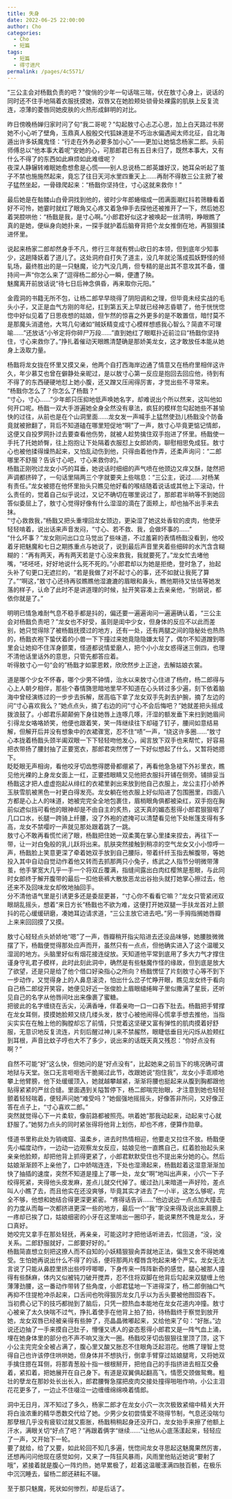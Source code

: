```yaml
---
title: 失身
date: 2022-06-25 22:00:00
author: Cho
categories: 
  - Cho
  - 短篇
tags: 
  - 短篇
  - 得寸进尺
permalink: /pages/4c5571/
---
```


“三公主会对杨戬负责的吧？”俊俏的少年一句话喘三喘，伏在敖寸心身上，说话的同时还不住手地隔着衣服抚摸她，双唇又在她脸颊处锁骨处裸露的肌肤上反复流连，凉薄的菱唇同她皮肤的火热形成鲜明的对比。<!-- more -->  

昨日傍晚杨婵归家时问了句“我二哥呢？”勾起敖寸心忐忑心思，加上白天路过书房她不小心听了壁角，玉鼎真人殷殷交代狐妹道是不巧治水偏遇闻太师北征，自北海遁出许多妖魔鬼怪：“行走在外务必要多加小心”——更加让她惦念杨家二郎。头前师傅总以“他本事大着呢”安她的心，可那郎君已有五日未归了，既然本事大，又有什么不得了的东西如此麻烦如此难缠呢？  
夜深人静辗转难眠她愈想愈是心慌——别人总说杨二郎英雄好汉，她耳朵听起了茧子不禁也施施然起来，竟忘了往日天河水里四重天上……再耐不得敖三公主掀了被子猛然坐起，一骨碌爬起来：“杨戬你坚持住，寸心这就来救你！”

最后她是在骷髅山白骨洞找到他的，彼时少年郎蜷缩成一团满面潮红抖若筛糠看着好不可怜，她霎时就红了眼角又心疼又着急伸手去探他还被推开了一下，然后她忍着哭腔哄他：“杨戬是我，是寸心啊。”小郎君好似这才被唤起一丝清明，睁眼瞧了真的是她，便纵身向她扑来，一探手就护着后脑脊背把个龙女推倒在地，再狠狠揉进怀里。

说起来杨家二郎却然身手不凡，修行三年就有劈山砍日的本领，但到底年少知事少，这趟降妖着了道儿了。这处洞府自打失了道主，没几年就沦落成孤妖野怪的倾轧场，最终胜出的是一只魅魔，论力气没几两，但专精的是出其不意攻其不备，僵持间一声“你怎么来了”逗得杨二郎分心一瞬，便遭了殃。  
魅魔离开前放话说“待七日后神念俱昏，再来取你元阳。”

金霞洞的书籍无所不包，让杨二郎早早晓得了阴阳调和之理，但毕竟未经实战的毛头小子，又正是血气方刚的年纪，扛到第五天上早就已经神志昏聩了，他于恍恍惚惚中好似见着了日思夜想的姑娘，但乍然的惊喜之外更多的是不敢置信，暗忖莫不是那魔头消遣他，大骂几句诸如“贼妖精变成寸心模样想惑我心智么？简直不可理喻……”还放话“小爷定将你碎尸万段……”直到她红了眼眶扑近前泣曰“杨戬你坚持住，寸心来救你了。”挣扎着催动天眼瞧清楚确是那娇美龙女，这才敢放任本能从她身上汲取力量。

杨戬将龙女拢在怀里又摸又亲，他两个自打西海岸边通了情意又在杨府里相伴这许久，年少慕艾也曾在僻静处亲昵过，是以敖寸心第一反应是抱回去回应他，待到有不得了的东西硬硬地怼上她小腹，还又蹭又压闹得厉害，才觉出些不寻常来。  
“杨戬你怎么了？你怎么了杨戬？”  
“寸心，寸心……”少年郎只压抑地低声唤她名字，却难说出个所以然来，这叫他如何开口呢。杨戬一双大手游遍她全身全然没有章法，疯狂的模样忽勾起她些不甚愉快的过往，从前也是在个山洞里面……龙女发一声喊手上猛然使劲儿杨戬没个防备竟就被掀翻了，背后不知道磕在哪里短促地“啊”了一声，敖寸心毕竟更惦记情郎，这便又自投罗网扑过去要查看他伤势，就被人趁势擒住双手抱进了怀里。杨戬使一手托了托她娇臀，往上抱抱让下处隔着衣服怼上女郎娇肉，聊慰相思免成狂。敖寸心也被他揉得燥热起来，又怕乱动伤到他，只得由着他作弄，还柔声询问：“二郎哪里不舒服？告诉寸心吧，寸心来救你的。”  
杨戬正刚吮过龙女小巧的耳垂，她说话时细细的声气喷在他颈边又痒又酥，陡然把声调都挤碎了，一句话里隔两三个字就要夹上些喘息：“三公主，说过……对杨某有责任。”龙女被摁在他怀里抬头只瞧见他好看的喉结随着说话或其他上下滚动，什么责任的，觉着自己似乎说过，又记不确切在哪里说过了，那郎君半晌等不到她回答似委屈上了，敖寸心觉得好像有什么湿湿的滴在了面颊上，却也抽不出手来去抹。  
“寸心救救我，”杨戬又把头重埋回龙女颈边，更染湿了她这处香软的皮肉，他使牙轻轻啃着，说出话来声音发闷，“寸心、若不救、我，会做坏事的……”  
“什么坏事？”龙女刚问出口立马觉出了些味道，不过羞窘的表情杨戬没看到，他咬着牙把魅魔和七日之期拣重点与她说了，说到最后声音里夹着些细碎的水汽含含糊糊的：“再有两天，再有两天若是寸心没来救我，我就要死了。”龙女忙去堵他嘴，“呸呸呸，好好地说什么死不死的。”小郎君却以为她是拒绝，登时急了，抬起头补了句更口无遮拦的，“若是我做了对不起寸心的事，还不如就让我死了算了。”“啊这，”敖寸心还待再驳瞧瞧他湿漉漉的眉眼和鼻头，瞧他期待又怯怯等她发落的样子，认命了此时不是讲道理的时候，扯开笑容凑上去亲亲他，“别胡说，都依你就是了。”

明明已情急难耐气息不稳手都是抖的，偏还要一遍遍询问一遍遍确认着，“三公主会对杨戬负责吧？”龙女也不好受，虽则是闺中少女，但身体的反应不以此而差别，她只觉得除了被杨戬抚摸过的地方，还有一处，还有两腿之间的隐秘处也热热的，杨戬衣袍下蛰伏着的小兽一下下撞过来她竟隐隐嫌太轻了，偶尔不知道蹭到哪里会让她抑不住浑身颤栗，怪道都说情爱磨人，把个小小龙女惑得迷三倒四，也理不清他话里话外的意思，只管先都答应着。  
听得敖寸心一句“会的”杨戬才如蒙恩敕，欣欣然步上正途，去解姑娘衣裳。

道是哪个少女不怀春，哪个少男不钟情，治水以来敖寸心住进了杨府，杨二郎得与心上人朝夕相伴，那些个春情旖思暗地里早不知道在心头转过多少遍，刻下依着脑海中曾经演练过的一步步去拆解，居高临下拿了龙女双手先剥去护腕，摘了左边的问“寸心喜欢我么？”她点点头，摘了右边的问“寸心不会后悔吧？”她就差把头摇成拨浪鼓了。小郎君乐颠颠俯下身往她唇上连啄几啄，汗湿的额发垂下来扫到她眉间引得龙女咯咯娇笑，他便也跟着笑，笑一阵继续往下却碰了钉子，腰间如意结易解，但解开后并没有想象中的衣裙骤宽，忍不住“啧”一声，“绕这许多圈……”敖寸心本拢着杨戬头颈半阖双眼一下下轻轻吻他发心，闻言放下双手也来帮忙，好容易把衣带扬了腰封抽了正要宽衣，那郎君突然愣了一下好似想起了什么，又暂将她摁下。  
眨眨眼无声相询，看他咬牙切齿憋得腮骨都绷紧了，再看他急急褪下外衫里衣，瞧见他光裸的上身龙女面上一红，正要捂眼睛又见他把衣服抖开铺在侧旁。铺排妥当杨戬这才把人虚虚抱起从绯红的衣裙里剥出来放到他自己衣服上，龙公主打小娇养玉肤雪肌被黑色一衬更白得发亮。龙女躺在他衣服上好似陷进了包围圈里，四面八方都是心上人的味道，她被完完全全地包裹住，眉梢眼角俱都被染红，双手抱在胸前似遮似挡可看他的眼神却是不由自主的炙热，这天真的媚态惹得小郎君狠狠咽了几口口水，长腿一跨骑上纤腰，没了外袍的遮掩可以清楚看见他下处帐篷支得有多高，龙女不禁嘤咛一声就见那处跟着跳了一跳。  
敖寸心不敢再看慌忙闭了眼，杨戬把住她一双柔荑在掌心里揉来捏去，再往下一带，让一对白兔般的乳儿跃将出来。肌肤突然接触到稍凉的空气龙女又小小惊呼一声，杨戬脸上笑意更深了牵着她双手放到自己腰际，带着纤纤玉指去解腹带，等她投入其中自动自觉动作着他又转而去抓那两只小兔子，练武之人指节分明微带薄茧，他手掌宽大几乎一手一个将双丘覆满，指缝间露出白肉红樱煞是惹眼，与此同时女郎终于解开腹带的最后一扣他亵裤大散放恶龙出谷抬头就打她掌心擦过去，他还来不及回味龙女却攸地抽回手。  
分不清他语气里是引诱更多还是委屈更甚，“寸心你不看看它嘛？”龙女只管紧闭双眼胡乱摇头，想着“来日方长”杨戬也不欲为难，这便打开她双腿一手扶龙首对上颤抖的花心缓缓研磨，凑她耳边请求道，“三公主放它进去吧。”另一手拇指搁她唇瓣上来来回回摸了又摸。

敖寸心轻轻点头娇娇地“嗯”了一声，唇瓣稍开指尖陷进去还没品味够，她腰肢微微摆了下，杨戬便觉得那处应声而开，虽然只有一点点，但他确实进入了这个温暖又湿润的地方。头脑里好似有烟花接连绽放。天知道他平常到底用了多大力气才撑住谨身守礼君子模样，此时此刻此洞中，确然是有些魅魔作怪的缘故，但到底是放大了欲望，还是只是给了他个借口好染指心之所向？杨戬愣怔了片刻敖寸心等不到下一步动作，又觉得身上的人鼻息滚烫，怕出什么岔子忙睁开眼，瞧见龙女终于看向自己杨二郎绽开笑容，她便见好近一张俊脸上眉眼缱绻眸子里似撒满了星辰，还听见自己的名字从他唇间吐出来像裹了蜜糖。  
把彼此的名字缠绕在舌尖，沁满香唾，伴着亲吻一口一口吞下肚去。杨戬把手臂撑在龙女耳侧，摸摸她脸颊又绕几缕头发，敖寸心被他闹得心慌拿手想去推他，当指尖实实在在触上他的胸膛却忘了前情，只觉着这坚硬又富有弹性的肌肉摸着好舒服，无意识地反复流连，片刻后醒过神儿来不禁赧然，眼睫低垂目光闪烁从脸颊红到耳根，声音比蚊子哼也大不了多少，说出来的话既天真又残忍：“你好点没有啊？”

自然不可能“好”这么快，但她问的是“好点没有”，比起她来之前当下的境况确可谓地狱与天堂。张口无言咂咂舌干脆揭过此节，改跟她说“抱住我”，龙女小手乖顺地攀上他臂膀，他下处缓缓顶入，她就越攀越紧，渐渐将腰也挺起来从腹到胸都跟他贴得紧紧的严丝合缝。里面遇到关隘暂停下，杨二郎喘完抬眼，才注意到她也轻轻颤着轻轻喘着，便轻声问她“难受吗？”她倔强地摇摇头，好像答非所问，又好像正答在点子上，“寸心喜欢二郎。”  
突然就觉得心下一片柔软，像前路都被照亮。哄着她“那我动起来，动起来寸心就舒服了。”她努力点头的同时紧张得将他背上划伤，却也不疼，便算作勋章。

怪道书里称此处为销魂窟、温柔乡，进去时热情相迎，他要走又拉住不放。杨戬便先小幅度动作，一边动一边观察龙女反应，姑娘见他一直瞧自己，红着脸抬起头来亲亲他脸颊，却把他背上抓得更紧了，小郎君默默受住也不提出来分她的心。然后姑娘渐渐顾不上亲他了，口中娇喘连连，下处也湿滑起来，杨戬趁着这湿意渐渐加快了抽插的速度，突然不知道是撞上了哪一处，龙女“啊”地叫出声来，小穴一下子绞得死紧，夹得他头皮发麻，差点儿就交代掉了。缓过劲儿来暗道一声好险，差点叫人小瞧了去，而且他实在还没爽够，毕竟其实才进去了一小半，这怎么够呢，完全不够，他想和她结合得更深更紧密。“疼得话告诉……”他边说边一点点加大撞击的力度从而每一次都挤进更深一些的地方，最后一个“我”字没来得及说出来肩膀上一疼却已挨了口，姑娘细密的小牙在这里啃出一圈印子，能说果然不愧是龙么，牙口真好。  
她咬完又拿手在那处轻抚，再亲亲，可能这时才把他话听进去，忙回道，“没，没关系。二郎舒服就好，二郎要好好的。”  
杨戬简直想立刻把这撩人而不自知的小妖精狠狠肏弄就地正法，偏生又舍不得她难受。生怕她再说出什么不得了的话，便将那两片樱唇含吮起来堵个严实。龙女无法言说了只能从鼻腔里挤出些哼哼唧唧，下身传来一阵阵新奇的感觉，腿心被那人撞得有些酥麻，体内又似被钝刀破开搅弄，忍不住将双脚在他背后勾起来双腿缠上他薄薄劲腰，这一番动作带转了些角度，小郎君猛地一下进得深了，杨二郎倒抽口气再抑不住提枪冲杀起来，口舌间也吮得狠厉龙女几乎以为舌头要被他囫囵吞下。  
当初费心记下的技巧都抛到了脑后，只凭一腔热血本能地在龙女花道内冲撞。敖寸心被亲了太久快喘不过气，挣扎着使手在他背上拍了拍，待杨戬终于察觉到放开她，龙女双唇已经被亲得有些肿了，亮晶晶微嘟起来，又给他来了句：“好胀。”边说还边抽了一手来摸自己肚子，懵懂又诱人的姿态惹得小郎君又是一阵气血上涌，埋在她身体里的部分也不声不响又涨大一圈。杨戬咬牙切齿狠狠往里顶了顶，这下小公主完完全全被占满了，腹心里又酸又胀忍不住眼角泛起泪花。他瞧了理智上觉得自己也许该停住哄哄她，但身体并不想执行，倒拿手臂穿过姑娘腿弯，又将她双手擒住摁在耳侧，将那青葱般十指一根根掰开，把他自己的手指挤进去相互交叠着，紧扣着，把她展开在自己身下。有道是双翼俱起翻高飞，情愿交颈做鸳鸯。粗壮的孽龙在那妙处长出长入，郎君腰臀急摆把皮肉交接处撞得啪啪作响，小公主泪花花更多了，一边止不住啜泣一边缠缠绵绵唤着情郎。

洞中无日月，浑不知过了多久，杨家二郎才在龙女小穴一次次极致紧缩中精关大开将白浊浓重的精华悉数交代给了她。少男少女初尝情爱不晓得节制，气息还没喘匀那孽根几乎没有疲软过就又膨胀，杨戬稍稍起身还没开口，龙女抬手来擦了他额上汗水，满眼关切“好点了吧？”再跟着俩字“继续……”让他从心底荡漾起来，轻轻应了一声，又开始下一轮。  
要了就给，给了又要，如此轮回不知几多遍，恍惚间龙女寻思起这魅魔果然厉害，还想再问问他现在感觉如何，又来了一阵狂风暴雨，风雨里他贴近她说“要射了哦”，紧接着就是腹心一阵灼热，她早累极了，趁着这温暖漾满四肢百骸，在极乐中沉沉睡去，留杨二郎还耕耘不辍。

至于那只魅魔，死状如何惨烈，却是后话了。
